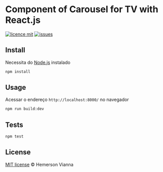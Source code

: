 # Component of Carousel for TV with React.js

[![licence mit](https://img.shields.io/badge/license-MIT-blue.svg?style=flat-square)](http://hemersonvianna.mit-license.org/)
[![issues](https://img.shields.io/github/issues/hemersonvianna/desafioss.svg?style=flat-square)](https://github.com/hemersonvianna/desafioss/issues)

## Install

Necessita do [Node.js](https://nodejs.org/) instalado

```bash
npm install
```

## Usage

Acessar o endereço `http://localhost:8000/` no navegador

```bash
npm run build:dev
```

## Tests

```bash
npm test
```

## License

[MIT license](http://hemersonvianna.mit-license.org/) © Hemerson Vianna
